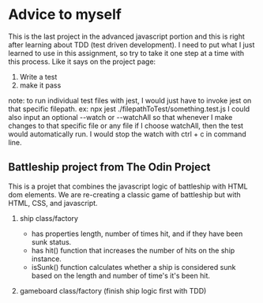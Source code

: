 # Advice to myself

This is the last project in the advanced javascript portion and this is right after learning about
TDD (test driven development). I need to put what I just learned to use in this assignment, so try to
take it one step at a time with this process. Like it says on the project page:

1. Write a test
2. make it pass

note: to run individual test files with jest, I would just have to invoke jest on that specific filepath.
ex: npx jest ./filepathToTest/something.test.js
I could also input an optional --watch or --watchAll so that whenever I make changes to that specific file or any file if I choose
watchAll, then the test would automatically run. I would stop the watch with ctrl + c in command line.

## Battleship project from The Odin Project

This is a projet that combines the javascript logic of battleship with HTML dom elements. We are re-creating a classic game of battleship but with HTML, CSS, and javascript.

1. ship class/factory
    - has properties length, number of times hit, and
    if they have been sunk status.
    - has hit() function that increases the number of hits on
    the ship instance.
    - isSunk() function calculates whether a ship is considered
    sunk based on the length and number of time's it's been hit.

2. gameboard class/factory (finish ship logic first with TDD)
